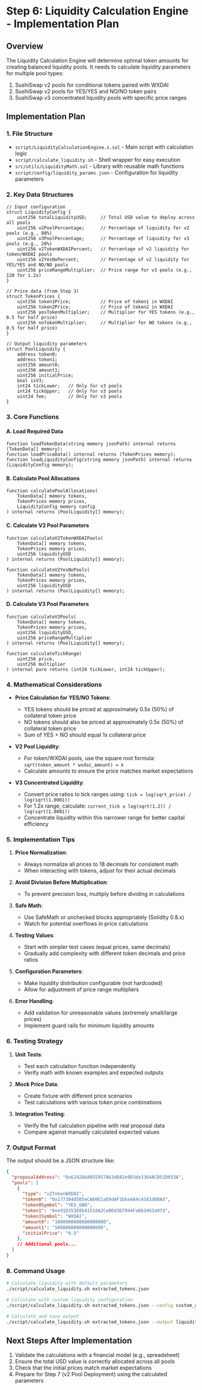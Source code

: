 # Step 6: Liquidity Calculation Engine - Implementation Plan

## Overview
The Liquidity Calculation Engine will determine optimal token amounts for creating balanced liquidity pools. It needs to calculate liquidity parameters for multiple pool types:
1. SushiSwap v2 pools for conditional tokens paired with WXDAI
2. SushiSwap v2 pools for YES/YES and NO/NO token pairs
3. SushiSwap v3 concentrated liquidity pools with specific price ranges

## Implementation Plan

### 1. File Structure
- `script/LiquidityCalculationEngine.s.sol` - Main script with calculation logic
- `script/calculate_liquidity.sh` - Shell wrapper for easy execution
- `src/utils/LiquidityMath.sol` - Library with reusable math functions
- `script/config/liquidity_params.json` - Configuration for liquidity parameters

### 2. Key Data Structures
```solidity
// Input configuration
struct LiquidityConfig {
    uint256 totalLiquidityUSD;     // Total USD value to deploy across all pools
    uint256 v2PoolPercentage;      // Percentage of liquidity for v2 pools (e.g., 80%)
    uint256 v3PoolPercentage;      // Percentage of liquidity for v3 pools (e.g., 20%)
    uint256 v2TokenWXDAIPercent;   // Percentage of v2 liquidity for token/WXDAI pools
    uint256 v2YesNoPercent;        // Percentage of v2 liquidity for YES/YES and NO/NO pools
    uint256 priceRangeMultiplier;  // Price range for v3 pools (e.g., 120 for 1.2x)
}

// Price data (from Step 3)
struct TokenPrices {
    uint256 token1Price;           // Price of token1 in WXDAI
    uint256 token2Price;           // Price of token2 in WXDAI
    uint256 yesTokenMultiplier;    // Multiplier for YES tokens (e.g., 0.5 for half price)
    uint256 noTokenMultiplier;     // Multiplier for NO tokens (e.g., 0.5 for half price)
}

// Output liquidity parameters
struct PoolLiquidity {
    address token0;
    address token1;
    uint256 amount0;
    uint256 amount1;
    uint256 initialPrice;
    bool isV3;
    int24 tickLower;   // Only for v3 pools
    int24 tickUpper;   // Only for v3 pools
    uint24 fee;        // Only for v3 pools
}
```

### 3. Core Functions

#### A. Load Required Data
```solidity
function loadTokenData(string memory jsonPath) internal returns (TokenData[] memory);
function loadPriceData() internal returns (TokenPrices memory);
function loadLiquidityConfig(string memory jsonPath) internal returns (LiquidityConfig memory);
```

#### B. Calculate Pool Allocations
```solidity
function calculatePoolAllocations(
    TokenData[] memory tokens,
    TokenPrices memory prices,
    LiquidityConfig memory config
) internal returns (PoolLiquidity[] memory);
```

#### C. Calculate V2 Pool Parameters
```solidity
function calculateV2TokenWXDAIPools(
    TokenData[] memory tokens,
    TokenPrices memory prices,
    uint256 liquidityUSD
) internal returns (PoolLiquidity[] memory);

function calculateV2YesNoPools(
    TokenData[] memory tokens,
    TokenPrices memory prices,
    uint256 liquidityUSD
) internal returns (PoolLiquidity[] memory);
```

#### D. Calculate V3 Pool Parameters
```solidity
function calculateV3Pools(
    TokenData[] memory tokens,
    TokenPrices memory prices,
    uint256 liquidityUSD,
    uint256 priceRangeMultiplier
) internal returns (PoolLiquidity[] memory);

function calculateTickRange(
    uint256 price,
    uint256 multiplier
) internal pure returns (int24 tickLower, int24 tickUpper);
```

### 4. Mathematical Considerations

- **Price Calculation for YES/NO Tokens**: 
  - YES tokens should be priced at approximately 0.5x (50%) of collateral token price
  - NO tokens should also be priced at approximately 0.5x (50%) of collateral token price
  - Sum of YES + NO should equal 1x collateral price

- **V2 Pool Liquidity**:
  - For token/WXDAI pools, use the square root formula: `sqrt(token_amount * wxdai_amount) = k`
  - Calculate amounts to ensure the price matches market expectations

- **V3 Concentrated Liquidity**:
  - Convert price ratios to tick ranges using: `tick = log(sqrt_price) / log(sqrt(1.0001))`
  - For 1.2x range, calculate: `current_tick ± log(sqrt(1.2)) / log(sqrt(1.0001))`
  - Concentrate liquidity within this narrower range for better capital efficiency

### 5. Implementation Tips

1. **Price Normalization**:
   - Always normalize all prices to 18 decimals for consistent math
   - When interacting with tokens, adjust for their actual decimals

2. **Avoid Division Before Multiplication**:
   - To prevent precision loss, multiply before dividing in calculations

3. **Safe Math**:
   - Use SafeMath or unchecked blocks appropriately (Solidity 0.8.x)
   - Watch for potential overflows in price calculations

4. **Testing Values**:
   - Start with simpler test cases (equal prices, same decimals)
   - Gradually add complexity with different token decimals and price ratios

5. **Configuration Parameters**:
   - Make liquidity distribution configurable (not hardcoded)
   - Allow for adjustment of price range multipliers

6. **Error Handling**:
   - Add validation for unreasonable values (extremely small/large prices)
   - Implement guard rails for minimum liquidity amounts

### 6. Testing Strategy

1. **Unit Tests**:
   - Test each calculation function independently
   - Verify math with known examples and expected outputs

2. **Mock Price Data**:
   - Create fixture with different price scenarios
   - Test calculations with various token price combinations

3. **Integration Testing**:
   - Verify the full calculation pipeline with real proposal data
   - Compare against manually calculated expected values

### 7. Output Format

The output should be a JSON structure like:
```json
{
  "proposalAddress": "0x6242AbA055957A63d682e9D3de3364ACB53D053A",
  "pools": [
    {
      "type": "v2TokenWXDAI",
      "token0": "0x177304d505eCA60E1aE0dAF1bba4A4c4181dB8Ad",
      "token0Symbol": "YES_GNO",
      "token1": "0xe91D153E0b41518A2Ce8Dd3D7944Fa863463a97d",
      "token1Symbol": "WXDAI",
      "amount0": "1000000000000000000",
      "amount1": "500000000000000000",
      "initialPrice": "0.5"
    },
    // Additional pools...
  ]
}
```

### 8. Command Usage

```bash
# Calculate liquidity with default parameters
./script/calculate_liquidity.sh extracted_tokens.json

# Calculate with custom liquidity configuration
./script/calculate_liquidity.sh extracted_tokens.json --config custom_config.json

# Calculate and save output
./script/calculate_liquidity.sh extracted_tokens.json --output liquidity_params.json
```

## Next Steps After Implementation
1. Validate the calculations with a financial model (e.g., spreadsheet)
2. Ensure the total USD value is correctly allocated across all pools
3. Check that the initial prices match market expectations
4. Prepare for Step 7 (v2 Pool Deployment) using the calculated parameters 